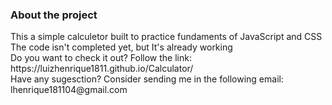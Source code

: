 <h3>About the project</h3>
This a simple calculetor built to practice fundaments of JavaScript and CSS <br>
The code isn't completed yet, but It's already working <br>
Do you want to check it out? Follow the link:  https://luizhenrique1811.github.io/Calculator/<br>
Have any sugesction? Consider sending me in the following email: lhenrique181104@gmail.com
